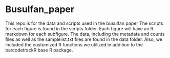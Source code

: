 # Busulfan_paper
This repo is for the data and scripts used in the busulfan paper 
The scripts for each figure is found in the scripts folder. Each figure will have an R markdown for each subfigure.
The data, including the metadata and counts files as well as the samplelist.txt files are found in the data folder. 
Also, we included the customized R functions we utilized in addition to the barcodetrackR base R package. 
